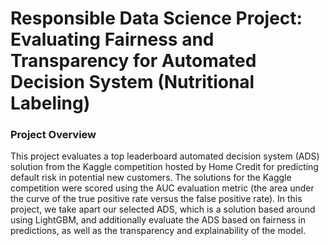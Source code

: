 # Responsible Data Science Project: Evaluating Fairness and Transparency for Automated Decision System (Nutritional Labeling)

### Project Overview
This project evaluates a top leaderboard automated decision system (ADS) solution from the Kaggle competition hosted by Home Credit for predicting default risk in potential new customers. The solutions for the Kaggle competition were scored using the AUC evaluation metric (the area under the curve of the true positive rate versus the false positive rate). In this project, we take apart our selected ADS, which is a solution based around using LightGBM, and additionally evaluate the ADS based on fairness in predictions, as well as the transparency and explainability of the model.
